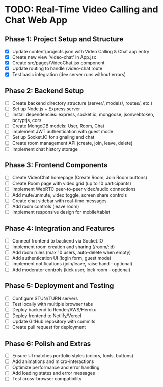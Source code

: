 # TODO: Real-Time Video Calling and Chat Web App

## Phase 1: Project Setup and Structure
- [x] Update content/projects.json with Video Calling & Chat app entry
- [x] Create new view 'video-chat' in App.jsx
- [x] Create src/pages/VideoChat.jsx component
- [x] Update routing to handle /video-chat route
- [x] Test basic integration (dev server runs without errors)

## Phase 2: Backend Setup
- [ ] Create backend directory structure (server/, models/, routes/, etc.)
- [ ] Set up Node.js + Express server
- [ ] Install dependencies: express, socket.io, mongoose, jsonwebtoken, bcryptjs, cors
- [ ] Create MongoDB models: User, Room, Chat
- [ ] Implement JWT authentication with guest mode
- [ ] Set up Socket.IO for signaling and chat
- [ ] Create room management API (create, join, leave, delete)
- [ ] Implement chat history storage

## Phase 3: Frontend Components
- [ ] Create VideoChat homepage (Create Room, Join Room buttons)
- [ ] Create Room page with video grid (up to 10 participants)
- [ ] Implement WebRTC peer-to-peer video/audio connections
- [ ] Add mute/unmute, video toggle, screen share controls
- [ ] Create chat sidebar with real-time messages
- [ ] Add room controls (leave room)
- [ ] Implement responsive design for mobile/tablet

## Phase 4: Integration and Features
- [ ] Connect frontend to backend via Socket.IO
- [ ] Implement room creation and sharing (/room/:id)
- [ ] Add room rules (max 10 users, auto-delete when empty)
- [ ] Add authentication UI (login form, guest mode)
- [ ] Implement notifications (join/leave, raise hand - optional)
- [ ] Add moderator controls (kick user, lock room - optional)

## Phase 5: Deployment and Testing
- [ ] Configure STUN/TURN servers
- [ ] Test locally with multiple browser tabs
- [ ] Deploy backend to Render/AWS/Heroku
- [ ] Deploy frontend to Netlify/Vercel
- [ ] Update GitHub repository with commits
- [ ] Create pull request for deployment

## Phase 6: Polish and Extras
- [ ] Ensure UI matches portfolio styles (colors, fonts, buttons)
- [ ] Add animations and micro-interactions
- [ ] Optimize performance and error handling
- [ ] Add loading states and error messages
- [ ] Test cross-browser compatibility
